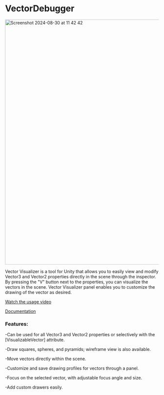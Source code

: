 # VectorDebugger

<img width="800" alt="Screenshot 2024-08-30 at 11 42 42" src="https://github.com/user-attachments/assets/9be96ea4-26de-4618-8a0a-88780c9ade84">


Vector Visualizer is a tool for Unity that allows you to easily view and modify Vector3 and Vector2 properties directly in the scene through the inspector. By pressing the "V" button next to the properties, you can visualize the vectors in the scene. Vector Visualizer panel enables you to customize the drawing of the vector as desired.

[Watch the usage video](https://www.youtube.com/watch?v=rvZ1paz1bUA)

[Documentation](https://github.com/lgnozk/VectorVisualizer/blob/826c01655ea59c761ea0c368b919f073382b0695/Assets/VectorVisualizer/VectorVisualizerDoc.pdf)

### Features:

-Can be used for all Vector3 and Vector2 properties or selectively with the [VisualizableVector] attribute.

-Draw squares, spheres, and pyramids; wireframe view is also available.

-Move vectors directly within the scene.

-Customize and save drawing profiles for vectors through a panel.

-Focus on the selected vector, with adjustable focus angle and size.

-Add custom drawers easily.
